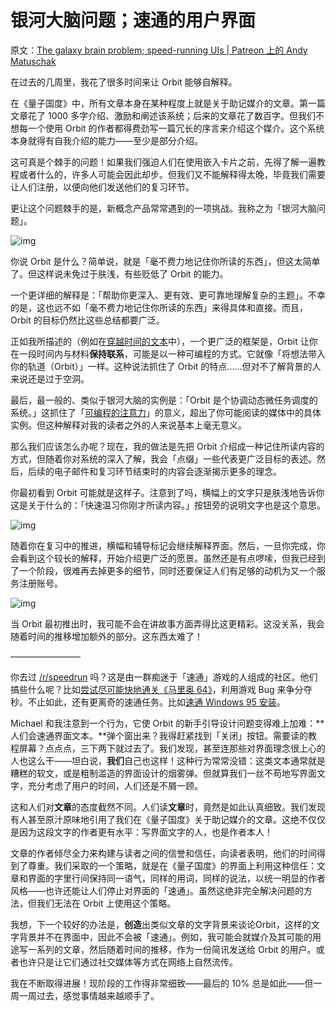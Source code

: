 # 银河大脑问题；速通的用户界面

原文：[The galaxy brain problem; speed-running UIs | Patreon 上的 Andy Matuschak](https://www.patreon.com/posts/galaxy-brain-uis-41516298)

在过去的几周里，我花了很多时间来让 Orbit 能够自解释。

在《量子国度》中，所有文章本身在某种程度上就是关于助记媒介的文章。第一篇文章花了 1000 多字介绍、激励和阐述该系统；后来的文章花了数百字。但我们不想每一个使用 Orbit 的作者都得费劲写一篇冗长的序言来介绍这个媒介。这个系统本身就得有自我介绍的能力——至少是部分介绍。

这可真是个棘手的问题！如果我们强迫人们在使用嵌入卡片之前，先得了解一遍教程或者什么的，许多人可能会因此却步。但我们又不能解释得太晚，毕竟我们需要让人们注册，以便向他们发送他们的复习环节。

更让这个问题棘手的是，新概念产品常常遇到的一项挑战。我称之为「银河大脑问题」。

![img](https://c10.patreonusercontent.com/4/patreon-media/p/post/41516298/d5da872127524f5199acbb8cac8e14b1/eyJwIjoxfQ%3D%3D/1.png?token-time=1646611200&token-hash=cQRuh0mu-AWpefi17slLjyOvD3-Eg-IGdXbXJok0UQA%3D)

你说 Orbit 是什么？简单说，就是「毫不费力地记住你所读的东西」，但这太简单了。但这样说未免过于肤浅，有些贬低了 Orbit 的能力。

一个更详细的解释是：「帮助你更深入、更有效、更可靠地理解复杂的主题」。不幸的是，这也远不如「毫不费力地记住你所读的东西」来得具体和直接。而且，Orbit 的目标仍然比这些总结都要广泛。

正如我所描述的（例如在[穿越时间的文本](https://numinous.productions/timeful/)中），一个更广泛的框架是，Orbit 让你在一段时间内与材料**保持联系**，可能是以一种可编程的方式。它就像「将想法带入你的轨道（Orbit）」一样。这种说法抓住了 Orbit 的特点......但对不了解背景的人来说还是过于空洞。

最后，最一般的、类似于银河大脑的实例是：「Orbit 是个协调动态微任务调度的系统。」这抓住了「[可编程的注意力](https://notes.andymatuschak.org/z2gqazXUkf9qyFjMQg4W3dw6yegnAJszvDywN)」的意义，超出了你可能阅读的媒体中的具体实例。但这种解释对我的读者之外的人来说基本上毫无意义。

那么我们应该怎么办呢？现在，我的做法是先把 Orbit 介绍成一种记住所读内容的方式，但随着你对系统的深入了解，我会「点缀」一些代表更广泛目标的表述。然后，后续的电子邮件和复习环节结束时的内容会逐渐揭示更多的理念。

你最初看到 Orbit 可能就是这样子。注意到了吗，横幅上的文字只是肤浅地告诉你这是关于什么的：「快速温习你刚才所读内容。」按钮旁的说明文字也是这个意思。

![img](https://c10.patreonusercontent.com/4/patreon-media/p/post/41516298/7e1adf9107cc467b8d1ab1611b00ed96/eyJyb3RhdGUiOjAsInciOjgyMH0%3D/1.png?token-time=1646611200&token-hash=nYalkJ_yig4a5PRJqCZ_4-XWc0pZ7nOukUcf1cjUC9Q%3D)

随着你在复习中的推进，横幅和辅导标记会继续解释界面。然后，一旦你完成，你会看到这个较长的解释，开始介绍更广泛的愿景。虽然还是有点啰嗦，但我已经到了一个阶段，很难再去掉更多的细节，同时还要保证人们有足够的动机为又一个服务注册账号。

![img](https://c10.patreonusercontent.com/4/patreon-media/p/post/41516298/b7f46db2cce94b73a1380548edf96611/eyJyb3RhdGUiOjAsInciOjgyMH0%3D/1.png?token-time=1646611200&token-hash=Oz_AAXRltnyctK4T7WEWG8K-jMfcfR2o7crquxS_-PM%3D)

当 Orbit 最初推出时，我可能不会在讲故事方面弄得比这更精彩。这没关系，我会随着时间的推移增加额外的部分。这东西太难了！

————————

你去过 [/r/speedrun](https://www.reddit.com/r/speedrun/) 吗？这是由一群痴迷于「速通」游戏的人组成的社区。他们搞些什么呢？比如[尝试尽可能快地通关《马里奥 64》](https://www.reddit.com/r/speedrun/comments/69czti/wr_super_mario_64_120_star_in_13957_by_cheese05/)，利用游戏 Bug 来争分夺秒。不止如此，还有更离奇的速通任务。比如[速通 Windows 95 安装](https://www.google.com/search?client=safari&rls=en&q=windows+95+speed+run&ie=UTF-8&oe=UTF-8)。

Michael 和我注意到一个行为，它使 Orbit 的新手引导设计问题变得难上加难：**人们会速通界面文本。**弹个窗出来？我得赶紧找到「关闭」按钮。需要读的教程屏幕？点点点，三下两下就过去了。我们发现，甚至连那些对界面理念很上心的人也这么干——坦白说，**我们**自己也这样！这种行为常常没错：这类文本通常就是糟糕的软文，或是粗制滥造的界面设计的烟雾弹。但就算我们一丝不苟地写界面文字，充分考虑了用户的时间，人们还是不屑一顾。

这和人们对**文章**的态度截然不同。人们读**文章**时，竟然是如此认真细致。我们发现有人甚至原汁原味地引用了我们在《量子国度》关于助记媒介的文章。这绝不仅仅是因为这段文字的作者更有水平：写界面文字的人，也是作者本人！

文章的作者倾尽全力来构建与读者之间的信誉和信任，向读者表明，他们的时间得到了尊重。我们采取的一个策略，就是在《量子国度》的界面上利用这种信任：文章和界面的字里行间保持同一语气，同样的用词，同样的说法，以统一明显的作者风格——也许还能让人们停止对界面的「速通」。虽然这绝非完全解决问题的方法，但我们无法在 Orbit 上使用这个策略。

我想，下一个较好的办法是，**创造**出类似文章的文字背景来谈论Orbit，这样的文字背景并不在界面中，因此不会被「速通」。例如，我可能会就媒介及其可能的用途写一系列的文章，然后随着时间的推移，作为一份简讯发送给 Orbit 的用户。或者也许只是让它们通过社交媒体等方式在网络上自然流传。

我在不断取得进展！现阶段的工作得非常细致——最后的 10% 总是如此——但一周一周过去，感觉事情越来越顺手了。